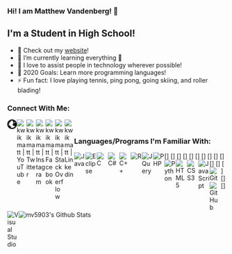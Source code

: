 ### Hi! I am Matthew Vandenberg! 👋

## I'm a Student in High School!
- 🔭 Check out my [website]!
- 🌱 I’m currently learning everything 🤣
- 👯 I love to assist people in technology wherever possible!
- 🥅 2020 Goals: Learn more programming languages!
- ⚡ Fun fact: I love playing tennis, ping pong, going skiing, and roller blading!

### Connect With Me:

[<img align="left" alt="kwikmatt.ddns.net" width="22px" src="https://raw.githubusercontent.com/iconic/open-iconic/master/svg/globe.svg" />][website]
[<img align="left" alt="kwikmatt | YouTube" width="22px" src="https://cdn.jsdelivr.net/npm/simple-icons@v3/icons/youtube.svg" />][youtube]
[<img align="left" alt="kwikmatt | Twitter" width="22px" src="https://cdn.jsdelivr.net/npm/simple-icons@v3/icons/twitter.svg" />][twitter]
[<img align="left" alt="kwikmatt | Instagram" width="22px" src="https://cdn.jsdelivr.net/npm/simple-icons@v3/icons/instagram.svg" />][instagram]
[<img align="left" alt="kwikmatt | Facebook" width="22px" src="https://cdn.jsdelivr.net/npm/simple-icons@v3/icons/facebook.svg" />][facebook]
[<img align="left" alt="kwikmatt | Stack Overflow" width="22px" src="https://cdn.jsdelivr.net/npm/simple-icons@v3/icons/stackoverflow.svg" />][stack]
[<img align="left" alt="kwikmatt | Linkedin" width="22px" src="https://cdn.jsdelivr.net/npm/simple-icons@v3/icons/linkedin.svg" />][linkedin]

<br />

### Languages/Programs I'm Familiar With:

[<img align="left" alt="Java" width="26px" src="https://cdn.jsdelivr.net/npm/simple-icons@v3/icons/java.svg?sanitize=true" />]
[<img align="left" alt="Eclipse" width="26px" src="https://cdn.jsdelivr.net/npm/simple-icons@v3/icons/eclipseide.svg?sanitize=true" />]
[<img align="left" alt="C" width="26px" src="https://cdn.jsdelivr.net/npm/simple-icons@v3/icons/c.svg?sanitize=true" />]
[<img align="left" alt="C#" width="26px" src="https://cdn.jsdelivr.net/npm/simple-icons@v3/icons/csharp.svg?sanitize=true" />]
[<img align="left" alt="C++" width="26px" src="https://cdn.jsdelivr.net/npm/simple-icons@v3/icons/cplusplus.svg?sanitize=true" />]
[<img align="left" alt="R" width="26px" src="https://cdn.jsdelivr.net/npm/simple-icons@v3/icons/r.svg?sanitize=true" />]
[<img align="left" alt="JQuery" width="26px" src="https://cdn.jsdelivr.net/npm/simple-icons@v3/icons/jquery.svg?sanitize=true" />]
[<img align="left" alt="PHP" width="26px" src="https://cdn.jsdelivr.net/npm/simple-icons@v3/icons/php.svg?sanitize=true" />]
[<img align="left" alt="Python" width="26px" src="https://cdn.jsdelivr.net/npm/simple-icons@v3/icons/python.svg?sanitize=true" />]
[<img align="left" alt="HTML5" width="26px" src="https://cdn.jsdelivr.net/npm/simple-icons@v3/icons/html5.svg?sanitize=true" />]
[<img align="left" alt="CSS3" width="26px" src="https://cdn.jsdelivr.net/npm/simple-icons@v3/icons/css3.svg?sanitize=true" />]
[<img align="left" alt="JavaScript" width="26px" src="https://cdn.jsdelivr.net/npm/simple-icons@v3/icons/javascript.svg?sanitize=true" />]
[<img align="left" alt="Git" width="26px" src="https://cdn.jsdelivr.net/npm/simple-icons@v3/icons/git.svg?sanitize=true" />]
[<img align="left" alt="GitHub" width="26px" src="https://cdn.jsdelivr.net/npm/simple-icons@v3/icons/github.svg?sanitize=true" />]
[<img align="left" alt="Visual Studio" width="26px" src="https://cdn.jsdelivr.net/npm/simple-icons@v3/icons/visualstudio.svg?sanitize=true" />]

<br />



<img align="left" alt="mv5903's Github Stats" src="https://github-readme-stats.codestackr.vercel.app/api?username=mv5903&show_icons=true&hide_border=true" />

[website]: http://mattvandenberg.com
[twitter]: https://twitter.com/kwikmatt
[youtube]: https://www.youtube.com/channel/UCpxpQXZCLXvVk5N9bZIvhBw?view_as=subscriber
[instagram]: https://instagram.com/kwikmatt
[facebook]: https://www.facebook.com/mv5903
[stack]: https://stackoverflow.com/users/11936557/matthew-vandenberg
[linkedin]: https://linkedin.com/in/matthew-vandenberg-2a9022172